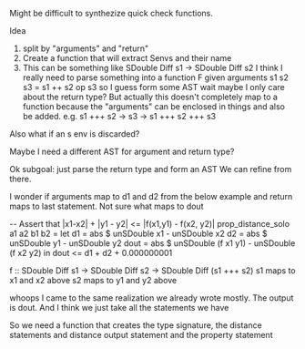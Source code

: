Might be difficult to synthezize quick check functions.



Idea
1. split by "arguments" and "return"
2. Create a function that will extract Senvs and their name
  1. This can be something like SDouble Diff s1 -> SDouble Diff s2
  I think I really need to parse something into a function F given arguments s1 s2 s3 = s1 ++ s2 op s3 
  so I guess form some AST 
  wait maybe I only care about the return type?
  But actually this doesn't completely map to a function because the "arguments" can be enclosed in things
  and also be added. e.g. s1 +++ s2 -> s3 -> s1 +++ s2 +++ s3

  Also what if an s env is discarded?

  Maybe I need a different AST for argument and return type?

  Ok subgoal: just parse the return type and form an AST
  We can refine from there.

  I wonder if arguments map to d1 and d2 from the below example
  and return maps to last statement.
  Not sure what maps to dout

-- Assert that |x1-x2| + |y1 - y2| <= |f(x1,y1) - f(x2, y2)|
prop_distance_solo a1 a2 b1 b2 =
  let d1 = abs $ unSDouble x1 - unSDouble x2
      d2 = abs $ unSDouble y1 - unSDouble y2
      dout = abs $ unSDouble (f x1 y1) - unSDouble (f x2 y2)
   in dout <= d1 + d2 + 0.000000001

f :: SDouble Diff s1 -> SDouble Diff s2 -> SDouble Diff (s1 +++ s2)
      s1 maps to x1 and x2 above
      s2 maps to y1 and y2 above


whoops I came to the same realization we already wrote mostly.
The output is dout. And I think we just take all the statements we have 

So we need a function that creates the type signature, the distance statements and distance output statement
and the property statement
